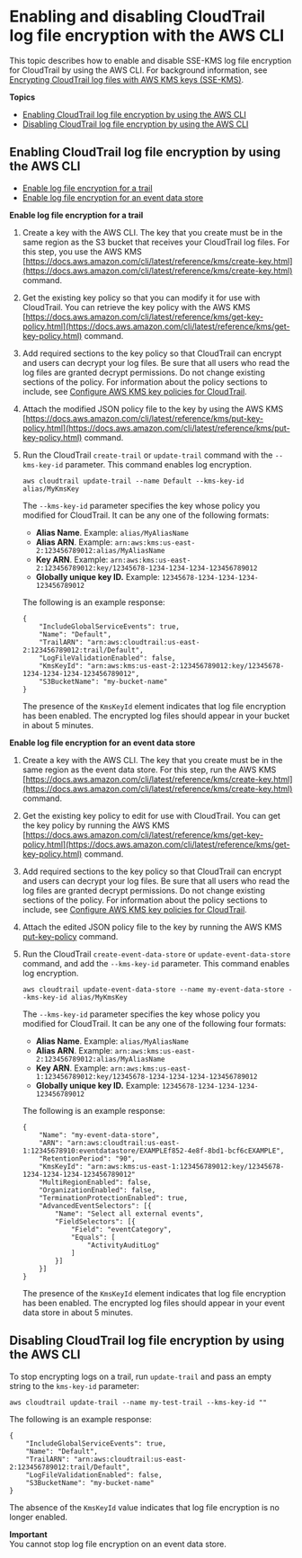 # Enabling and disabling CloudTrail log file encryption with the AWS CLI<a name="cloudtrail-log-file-encryption-cli"></a>

This topic describes how to enable and disable SSE\-KMS log file encryption for CloudTrail by using the AWS CLI\. For background information, see [Encrypting CloudTrail log files with AWS KMS keys \(SSE\-KMS\)](encrypting-cloudtrail-log-files-with-aws-kms.md)\.

**Topics**
+ [Enabling CloudTrail log file encryption by using the AWS CLI](#cloudtrail-log-file-encryption-cli-enable)
+ [Disabling CloudTrail log file encryption by using the AWS CLI](#cloudtrail-log-file-encryption-cli-disable)

## Enabling CloudTrail log file encryption by using the AWS CLI<a name="cloudtrail-log-file-encryption-cli-enable"></a>
+ [Enable log file encryption for a trail](#log-encryption-trail)
+ [Enable log file encryption for an event data store](#log-encryption-eds)<a name="log-encryption-trail"></a>

**Enable log file encryption for a trail**

1. Create a key with the AWS CLI\. The key that you create must be in the same region as the S3 bucket that receives your CloudTrail log files\. For this step, you use the AWS KMS [https://docs.aws.amazon.com/cli/latest/reference/kms/create-key.html](https://docs.aws.amazon.com/cli/latest/reference/kms/create-key.html) command\.

1. Get the existing key policy so that you can modify it for use with CloudTrail\. You can retrieve the key policy with the AWS KMS [https://docs.aws.amazon.com/cli/latest/reference/kms/get-key-policy.html](https://docs.aws.amazon.com/cli/latest/reference/kms/get-key-policy.html) command\. 

1. Add required sections to the key policy so that CloudTrail can encrypt and users can decrypt your log files\. Be sure that all users who read the log files are granted decrypt permissions\. Do not change existing sections of the policy\. For information about the policy sections to include, see [Configure AWS KMS key policies for CloudTrail](create-kms-key-policy-for-cloudtrail.md)\.

1. Attach the modified JSON policy file to the key by using the AWS KMS [https://docs.aws.amazon.com/cli/latest/reference/kms/put-key-policy.html](https://docs.aws.amazon.com/cli/latest/reference/kms/put-key-policy.html) command\.  

1. Run the CloudTrail `create-trail` or `update-trail` command with the `--kms-key-id` parameter\. This command enables log encryption\.

   ```
   aws cloudtrail update-trail --name Default --kms-key-id alias/MyKmsKey
   ```

   The `--kms-key-id` parameter specifies the key whose policy you modified for CloudTrail\. It can be any one of the following formats: 
   + **Alias Name**\. Example: `alias/MyAliasName`
   + **Alias ARN**\. Example: `arn:aws:kms:us-east-2:123456789012:alias/MyAliasName` 
   + **Key ARN**\. Example: `arn:aws:kms:us-east-2:123456789012:key/12345678-1234-1234-1234-123456789012` 
   + **Globally unique key ID\.** Example: `12345678-1234-1234-1234-123456789012` 

   The following is an example response:

   ```
   {
       "IncludeGlobalServiceEvents": true, 
       "Name": "Default", 
       "TrailARN": "arn:aws:cloudtrail:us-east-2:123456789012:trail/Default", 
       "LogFileValidationEnabled": false,
       "KmsKeyId": "arn:aws:kms:us-east-2:123456789012:key/12345678-1234-1234-1234-123456789012", 
       "S3BucketName": "my-bucket-name"
   }
   ```

   The presence of the `KmsKeyId` element indicates that log file encryption has been enabled\. The encrypted log files should appear in your bucket in about 5 minutes\.<a name="log-encryption-eds"></a>

**Enable log file encryption for an event data store**

1. Create a key with the AWS CLI\. The key that you create must be in the same region as the event data store\. For this step, run the AWS KMS [https://docs.aws.amazon.com/cli/latest/reference/kms/create-key.html](https://docs.aws.amazon.com/cli/latest/reference/kms/create-key.html) command\.

1. Get the existing key policy to edit for use with CloudTrail\. You can get the key policy by running the AWS KMS [https://docs.aws.amazon.com/cli/latest/reference/kms/get-key-policy.html](https://docs.aws.amazon.com/cli/latest/reference/kms/get-key-policy.html) command\. 

1. Add required sections to the key policy so that CloudTrail can encrypt and users can decrypt your log files\. Be sure that all users who read the log files are granted decrypt permissions\. Do not change existing sections of the policy\. For information about the policy sections to include, see [Configure AWS KMS key policies for CloudTrail](create-kms-key-policy-for-cloudtrail.md)\.

1. Attach the edited JSON policy file to the key by running the AWS KMS [put\-key\-policy](https://docs.aws.amazon.com/cli/latest/reference/kms/put-key-policy.html) command\.

1. Run the CloudTrail `create-event-data-store` or `update-event-data-store` command, and add the `--kms-key-id` parameter\. This command enables log encryption\.

   ```
   aws cloudtrail update-event-data-store --name my-event-data-store --kms-key-id alias/MyKmsKey
   ```

   The `--kms-key-id` parameter specifies the key whose policy you modified for CloudTrail\. It can be any one of the following four formats: 
   + **Alias Name**\. Example: `alias/MyAliasName`
   + **Alias ARN**\. Example: `arn:aws:kms:us-east-2:123456789012:alias/MyAliasName` 
   + **Key ARN**\. Example: `arn:aws:kms:us-east-1:123456789012:key/12345678-1234-1234-1234-123456789012` 
   + **Globally unique key ID\.** Example: `12345678-1234-1234-1234-123456789012` 

   The following is an example response:

   ```
   {
       "Name": "my-event-data-store",
       "ARN": "arn:aws:cloudtrail:us-east-1:12345678910:eventdatastore/EXAMPLEf852-4e8f-8bd1-bcf6cEXAMPLE",
       "RetentionPeriod": "90",
       "KmsKeyId": "arn:aws:kms:us-east-1:123456789012:key/12345678-1234-1234-1234-123456789012"
       "MultiRegionEnabled": false,
       "OrganizationEnabled": false,
       "TerminationProtectionEnabled": true,
       "AdvancedEventSelectors": [{
           "Name": "Select all external events",
           "FieldSelectors": [{
               "Field": "eventCategory",
               "Equals": [
                   "ActivityAuditLog"
               ]
           }]
       }]
   }
   ```

   The presence of the `KmsKeyId` element indicates that log file encryption has been enabled\. The encrypted log files should appear in your event data store in about 5 minutes\.

## Disabling CloudTrail log file encryption by using the AWS CLI<a name="cloudtrail-log-file-encryption-cli-disable"></a>

To stop encrypting logs on a trail, run `update-trail` and pass an empty string to the `kms-key-id` parameter: 

```
aws cloudtrail update-trail --name my-test-trail --kms-key-id ""
```

The following is an example response:

```
{
    "IncludeGlobalServiceEvents": true, 
    "Name": "Default", 
    "TrailARN": "arn:aws:cloudtrail:us-east-2:123456789012:trail/Default", 
    "LogFileValidationEnabled": false, 
    "S3BucketName": "my-bucket-name"
}
```

The absence of the `KmsKeyId` value indicates that log file encryption is no longer enabled\.

**Important**  
You cannot stop log file encryption on an event data store\.